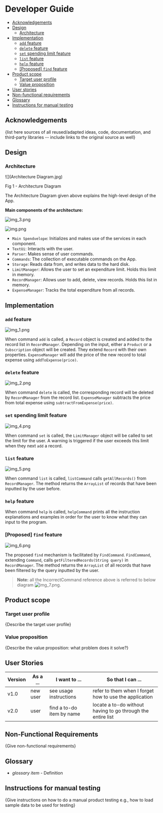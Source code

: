 # Developer Guide

- [Acknowledgements](#acknowledgements)
- [Design](#design)
  - [Architecture](#architecture)
- [Implementation](#implementation)
  - [`add` feature](#add-feature)
  - [`delete` feature](#delete-feature)
  - [`set` spending limit feature](#set-spending-limit-feature)
  - [`list` feature](#list-feature)
  - [`help` feature](#help-feature)
  - [[Proposed] `find` feature](#proposed-find-feature)
- [Product scope](#product-scope)
  - [Target user profile](#target-user-profile)
  - [Value proposition](#value-proposition)
- [User stories](#user-stories)
- [Non-functional requirements](#non-functional-requirements)
- [Glossary](#glossary)
- [Instructions for manual testing](#instructions-for-manual-testing)

## Acknowledgements

{list here sources of all reused/adapted ideas, code, documentation, and third-party libraries -- include links to the original source as well}

## Design
### Architecture
![](Architecture Diagram.jpg)

Fig 1 - Architecture Diagram

The Architecture Diagram given above explains the high-level design of the App.

**Main components of the architecture:**

![img_3.png](img_3.png)

![img.png](img.png)

- `Main Spendvelope`: Initializes and makes use of the services in each component.
- `TextUi`: Interacts with the user.
- `Parser`: Makes sense of user commands.
- `Commands`: The collection of executable commands on the App.
- `Storage`: Reads data from, and writes data to the hard disk.
- `LimitManager`: Allows the user to set an expenditure limit. Holds this limit in memory.
- `RecordManager`: Allows user to add, delete, view records. Holds this list in memory.
- `ExpenseManager`: Tracks the total expenditure from all records.

## Implementation
### `add` feature

![img_1.png](img_1.png)

When command `add` is called, a `Record` object is created and added to the record list in `RecordManager`. Depending 
on the input, either a `Product` or a `Subscription` object will be created. They extend `Record` with their own 
properties. `ExpenseManager` will add the price of the new record to total expense using `addToExpense(price)`.

### `delete` feature

![img_2.png](img_2.png)

When command `delete` is called, the corresponding record will be deleted by `RecordManager` from the record list. 
`ExpenseManager` subtracts the price from total expense using `subtractFromExpense(price)`.

### `set` spending limit feature

![img_4.png](img_4.png)

When command `set` is called, the `LimitManager` object will be called to set the limit for the user. A warning is 
triggered if the user exceeds this limit when they next `add` a record.

### `list` feature

![img_5.png](img_5.png)

When command `list` is called, `listCommand` calls `getAllRecords()` from `RecordManager`. The method returns 
the `ArrayList` of records that have been inputted by the user before.

### `help` feature
When command `help` is called, `helpCommand` prints all the instruction explanations and examples in order for the user 
to know what they can input to the program.

### [Proposed] `find` feature

![img_6.png](img_6.png)

The proposed `find` mechanism is facilitated by `FindCommand`. `FindCommand`, extending `Command`, calls
`getFilteredRecords(String query)` in `RecordManager`. The method returns the `ArrayList` of all records that have been 
filtered by the query inputted by the user.


>**Note:** all the IncorrectCommand reference above is referred to below diagram
> ![img_7.png](img_7.png).


## Product scope
### Target user profile

{Describe the target user profile}

### Value proposition

{Describe the value proposition: what problem does it solve?}

## User Stories

|Version| As a ... | I want to ... | So that I can ...|
|--------|----------|---------------|------------------|
|v1.0|new user|see usage instructions|refer to them when I forget how to use the application|
|v2.0|user|find a to-do item by name|locate a to-do without having to go through the entire list|

## Non-Functional Requirements

{Give non-functional requirements}

## Glossary

* *glossary item* - Definition

## Instructions for manual testing

{Give instructions on how to do a manual product testing e.g., how to load sample data to be used for testing}
